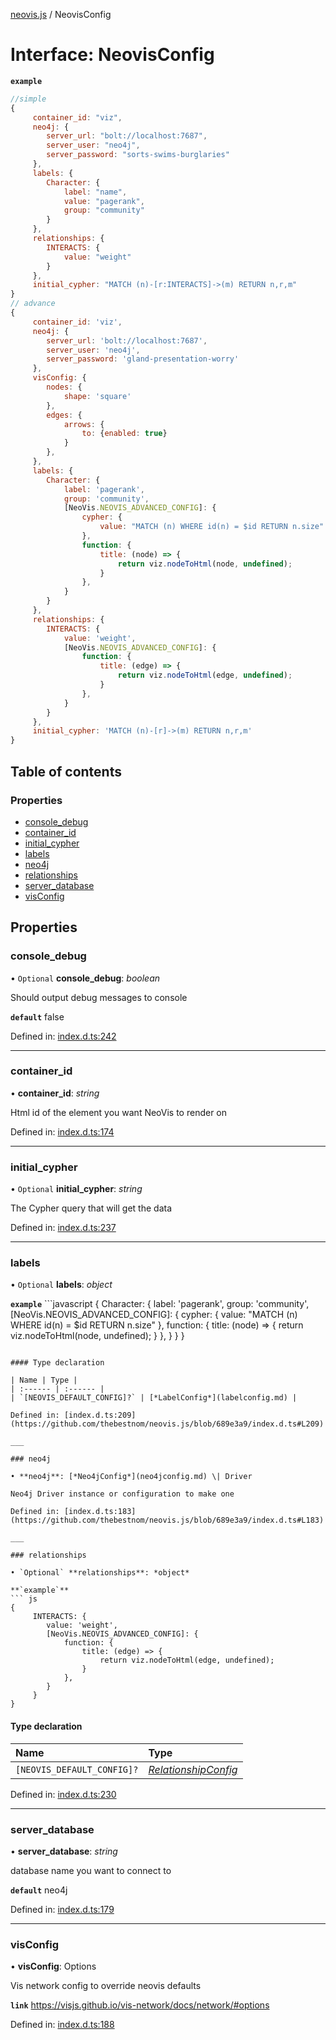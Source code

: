 [neovis.js](../README.md) / NeovisConfig

# Interface: NeovisConfig

**`example`**
```js
//simple
{
     container_id: "viz",
     neo4j: {
     	server_url: "bolt://localhost:7687",
     	server_user: "neo4j",
     	server_password: "sorts-swims-burglaries"
     },
     labels: {
     	Character: {
     		label: "name",
     		value: "pagerank",
     		group: "community"
     	}
     },
     relationships: {
     	INTERACTS: {
     		value: "weight"
     	}
     },
     initial_cypher: "MATCH (n)-[r:INTERACTS]->(m) RETURN n,r,m"
}
// advance
{
     container_id: 'viz',
     neo4j: {
     	server_url: 'bolt://localhost:7687',
     	server_user: 'neo4j',
     	server_password: 'gland-presentation-worry'
     },
     visConfig: {
     	nodes: {
     		shape: 'square'
     	},
     	edges: {
     		arrows: {
     			to: {enabled: true}
     		}
     	},
     },
     labels: {
     	Character: {
     		label: 'pagerank',
     		group: 'community',
     		[NeoVis.NEOVIS_ADVANCED_CONFIG]: {
     			cypher: {
     				value: "MATCH (n) WHERE id(n) = $id RETURN n.size"
     			},
     			function: {
     				title: (node) => {
     					return viz.nodeToHtml(node, undefined);
     				}
     			},
     		}
     	}
     },
     relationships: {
     	INTERACTS: {
     		value: 'weight',
     		[NeoVis.NEOVIS_ADVANCED_CONFIG]: {
     			function: {
     				title: (edge) => {
     					return viz.nodeToHtml(edge, undefined);
     				}
     			},
     		}
     	}
     },
     initial_cypher: 'MATCH (n)-[r]->(m) RETURN n,r,m'
}
```

## Table of contents

### Properties

- [console\_debug](neovisconfig.md#console_debug)
- [container\_id](neovisconfig.md#container_id)
- [initial\_cypher](neovisconfig.md#initial_cypher)
- [labels](neovisconfig.md#labels)
- [neo4j](neovisconfig.md#neo4j)
- [relationships](neovisconfig.md#relationships)
- [server\_database](neovisconfig.md#server_database)
- [visConfig](neovisconfig.md#visconfig)

## Properties

### console\_debug

• `Optional` **console\_debug**: *boolean*

Should output debug messages to console

**`default`** false

Defined in: [index.d.ts:242](https://github.com/thebestnom/neovis.js/blob/689e3a9/index.d.ts#L242)

___

### container\_id

• **container\_id**: *string*

Html id of the element you want NeoVis to render on

Defined in: [index.d.ts:174](https://github.com/thebestnom/neovis.js/blob/689e3a9/index.d.ts#L174)

___

### initial\_cypher

• `Optional` **initial\_cypher**: *string*

The Cypher query that will get the data

Defined in: [index.d.ts:237](https://github.com/thebestnom/neovis.js/blob/689e3a9/index.d.ts#L237)

___

### labels

• `Optional` **labels**: *object*

**`example`** ```javascript
{
	Character: {
	label: 'pagerank',
		group: 'community',
		[NeoVis.NEOVIS_ADVANCED_CONFIG]: {
			cypher: {
				value: "MATCH (n) WHERE id(n) = $id RETURN n.size"
			},
			function: {
				title: (node) => {
					return viz.nodeToHtml(node, undefined);
				}
			},
		}
	}
}
```

#### Type declaration

| Name | Type |
| :------ | :------ |
| `[NEOVIS_DEFAULT_CONFIG]?` | [*LabelConfig*](labelconfig.md) |

Defined in: [index.d.ts:209](https://github.com/thebestnom/neovis.js/blob/689e3a9/index.d.ts#L209)

___

### neo4j

• **neo4j**: [*Neo4jConfig*](neo4jconfig.md) \| Driver

Neo4j Driver instance or configuration to make one

Defined in: [index.d.ts:183](https://github.com/thebestnom/neovis.js/blob/689e3a9/index.d.ts#L183)

___

### relationships

• `Optional` **relationships**: *object*

**`example`**
``` js
{
     INTERACTS: {
 	    value: 'weight',
 	    [NeoVis.NEOVIS_ADVANCED_CONFIG]: {
 	    	function: {
 	    		title: (edge) => {
 	    			return viz.nodeToHtml(edge, undefined);
 	    		}
 	    	},
 	    }
     }
}
```

#### Type declaration

| Name | Type |
| :------ | :------ |
| `[NEOVIS_DEFAULT_CONFIG]?` | [*RelationshipConfig*](relationshipconfig.md) |

Defined in: [index.d.ts:230](https://github.com/thebestnom/neovis.js/blob/689e3a9/index.d.ts#L230)

___

### server\_database

• **server\_database**: *string*

database name you want to connect to

**`default`** neo4j

Defined in: [index.d.ts:179](https://github.com/thebestnom/neovis.js/blob/689e3a9/index.d.ts#L179)

___

### visConfig

• **visConfig**: Options

Vis network config to override neovis defaults

**`link`** https://visjs.github.io/vis-network/docs/network/#options

Defined in: [index.d.ts:188](https://github.com/thebestnom/neovis.js/blob/689e3a9/index.d.ts#L188)

